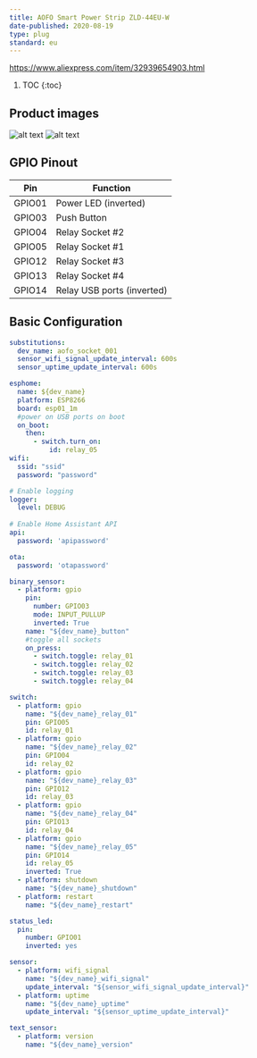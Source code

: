 ```yaml
---
title: AOFO Smart Power Strip ZLD-44EU-W
date-published: 2020-08-19
type: plug
standard: eu
---
```


https://www.aliexpress.com/item/32939654903.html

1. TOC
{:toc}

## Product images

![alt text](/20200816_135301.jpg "AOFO Smart Power Strip ZLD-44EU-W inside 1")
![alt text](/20200819_112354.jpg "AOFO Smart Power Strip ZLD-44EU-W inside 2")

## GPIO Pinout

| Pin     | Function                           |
|---------|------------------------------------|
| GPIO01  | Power LED (inverted)               |
| GPIO03  | Push Button                        |
| GPIO04  | Relay Socket #2                    |
| GPIO05  | Relay Socket #1                    |
| GPIO12  | Relay Socket #3                    |
| GPIO13  | Relay Socket #4                    |
| GPIO14  | Relay USB ports (inverted)         |

## Basic Configuration

```yaml
substitutions:
  dev_name: aofo_socket_001
  sensor_wifi_signal_update_interval: 600s
  sensor_uptime_update_interval: 600s

esphome:
  name: ${dev_name}
  platform: ESP8266
  board: esp01_1m
  #power on USB ports on boot
  on_boot:
    then:
      - switch.turn_on:
          id: relay_05
wifi:
  ssid: "ssid"
  password: "password"

# Enable logging
logger:
  level: DEBUG
  
# Enable Home Assistant API
api:
  password: 'apipassword'

ota:
  password: 'otapassword'

binary_sensor:
  - platform: gpio
    pin:
      number: GPIO03
      mode: INPUT_PULLUP
      inverted: True
    name: "${dev_name}_button"
    #toggle all sockets
    on_press:
      - switch.toggle: relay_01
      - switch.toggle: relay_02
      - switch.toggle: relay_03
      - switch.toggle: relay_04

switch:
  - platform: gpio
    name: "${dev_name}_relay_01"
    pin: GPIO05
    id: relay_01
  - platform: gpio
    name: "${dev_name}_relay_02"
    pin: GPIO04
    id: relay_02
  - platform: gpio
    name: "${dev_name}_relay_03"
    pin: GPIO12
    id: relay_03
  - platform: gpio
    name: "${dev_name}_relay_04"
    pin: GPIO13
    id: relay_04
  - platform: gpio
    name: "${dev_name}_relay_05"
    pin: GPIO14
    id: relay_05
    inverted: True
  - platform: shutdown
    name: "${dev_name}_shutdown"
  - platform: restart
    name: "${dev_name}_restart"

status_led:
  pin:
    number: GPIO01
    inverted: yes

sensor:
  - platform: wifi_signal
    name: "${dev_name}_wifi_signal"
    update_interval: "${sensor_wifi_signal_update_interval}"
  - platform: uptime
    name: "${dev_name}_uptime"
    update_interval: "${sensor_uptime_update_interval}"

text_sensor:
  - platform: version
    name: "${dev_name}_version"
```
